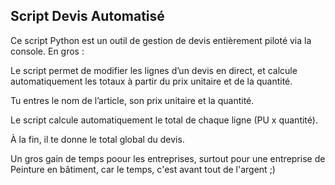 ## Script Devis Automatisé

Ce script Python est un outil de gestion de devis entièrement piloté via la console. En gros :

Le script permet de modifier les lignes d’un devis en direct, et calcule automatiquement les totaux à partir du prix unitaire et de la quantité.

Tu entres le nom de l’article, son prix unitaire et la quantité.

Le script calcule automatiquement le total de chaque ligne (PU x quantité).

À la fin, il te donne le total global du devis.

Un gros gain de temps poour les entreprises, surtout pour une entreprise de Peinture en bâtiment, car le temps, c'est avant tout de l'argent ;)
